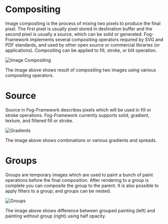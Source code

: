 # Compositing #

Image compositing is the process of mixing two pixels to produce the final pixel. The first pixel is usually pixel stored in destination buffer and the second pixel is usually a source, which can be solid or generated. Fog-Framework implements several compositing operators required by SVG and PDF standards, and used by other open source or commercial libraries (or applications). Compositing can be applied to fill, stroke, or blit operation.

<img src='http://fog.googlecode.com/svn/wiki/images/compositing.png' alt='Image Compositing' />

The image above shows result of compositing two images using various compositing operators.

# Source #

Source in Fog-Framework describes pixels which will be used in fill or stroke operations. Fog-Framework currently supports solid, gradient, texture, and filtered fill or stroke.

<img src='http://fog.googlecode.com/svn/wiki/images/gradients.png' alt='Gradients' />

The image above shows combinations or various gradients and spreads.

# Groups #

Groups are temporary images which are used to paint a bunch of paint operations before the final composition. After rendering to a group is complete you can composite the group to the parent. It is also possible to apply filters to a group; and groups can be nested.

<img src='http://fog.googlecode.com/svn/wiki/images/groups.png' alt='Groups' />

The image above shows difference between grouped painting (left) and painting without group (right) using half opacity.
